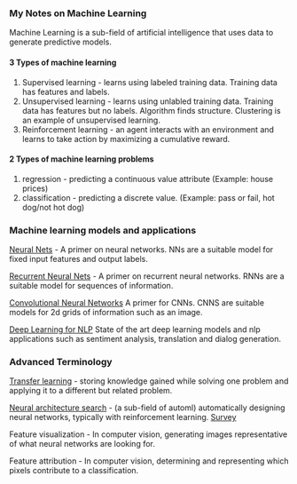 ### My Notes on Machine Learning

Machine Learning is a sub-field of artificial intelligence that uses data to generate predictive models.  

#### 3 Types of machine learning
1. Supervised learning - learns using labeled training data.  Training data has features and labels.  
2. Unsupervised learning - learns using unlabled training data.  Training data has features but no labels.  Algorithm finds structure. Clustering is an example of unsupervised learning. 
3. Reinforcement learning - an agent interacts with an environment and learns to take action by maximizing a cumulative reward.  

#### 2 Types of machine learning problems
1. regression - predicting a continuous value attribute (Example: house prices)
2. classification - predicting a discrete value. (Example: pass or fail, hot dog/not hot dog)

### Machine learning models and applications

[Neural Nets](https://github.com/andrewt3000/MachineLearning/blob/master/neuralNets.md) - A primer on neural networks.  NNs are a suitable model for fixed input features and output labels.    

[Recurrent Neural Nets](https://github.com/andrewt3000/MachineLearning/blob/master/rnn.md) - A primer on recurrent neural networks. RNNs are a suitable model for sequences of information.   

[Convolutional Neural Networks](https://github.com/andrewt3000/MachineLearning/blob/master/cnn4Images.md) A primer for CNNs. CNNS are suitable models for 2d grids of information such as an image.   

[Deep Learning for NLP](https://github.com/andrewt3000/DL4NLP/blob/master/README.md) State of the art deep learning models and nlp applications such as sentiment analysis, translation and dialog generation.  


### Advanced Terminology

[Transfer learning](https://en.wikipedia.org/wiki/Transfer_learning) - storing knowledge gained while solving one problem and applying it to a different but related problem.

[Neural architecture search](https://en.wikipedia.org/wiki/Neural_architecture_search) - (a sub-field of automl) automatically designing neural networks, typically with reinforcement learning. [Survey](https://arxiv.org/abs/1808.05377)    

Feature visualization - In computer vision, generating images representative of what neural networks are looking for.  

Feature attribution - In computer vision, determining and representing which pixels contribute to a classification.   
